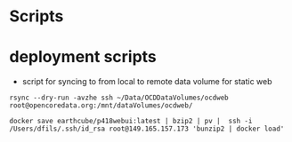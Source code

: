 # Scripts

#  deployment scripts

* script for syncing to from local to remote data volume for static web

```
rsync --dry-run -avzhe ssh ~/Data/OCDDataVolumes/ocdweb root@opencoredata.org:/mnt/dataVolumes/ocdweb/
```

```
docker save earthcube/p418webui:latest | bzip2 | pv |  ssh -i /Users/dfils/.ssh/id_rsa root@149.165.157.173 'bunzip2 | docker load'

```

